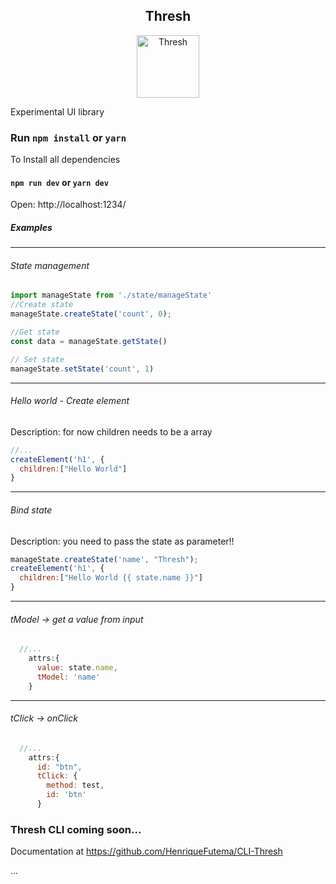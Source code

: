 <h2 align="center">Thresh</h2>
<p align="center"><img width="100" src="https://gamepedia.cursecdn.com/lolesports_gamepedia_en/7/7b/ThreshSquare.png" alt="Thresh"></p>
Experimental UI library

### Run `npm install` or `yarn`
To Install all dependencies

#### `npm run dev` or `yarn dev`
Open: http://localhost:1234/

##### Examples
***
###### State management
```javascript
import manageState from './state/manageState'
//Create state
manageState.createState('count', 0);

//Get state
const data = manageState.getState()

// Set state
manageState.setState('count', 1) 
```
***

###### Hello world - Create element
Description: for now children needs to be a array
```javascript
//...
createElement('h1', {
  children:["Hello World"]
}
```
***

###### Bind state
Description: you need to pass the state as parameter!!
```javascript
manageState.createState('name', "Thresh");
createElement('h1', {
  children:["Hello World {{ state.name }}"]
}
```
***

###### tModel -> get a value from input
```javascript
  //...
    attrs:{
      value: state.name,
      tModel: 'name'
    }
```
***

###### tClick -> onClick
```javascript
  //...
    attrs:{
      id: "btn",
      tClick: {
        method: test,
        id: 'btn'
      }
```

### Thresh CLI coming soon...
Documentation at https://github.com/HenriqueFutema/CLI-Thresh


...
